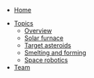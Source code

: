 <!-- docs/_sidebar.md -->

* [Home](/index.md)
<!-- * [科技树](tech-tree.md) -->
* [Topics](topics.md)
  * [Overview](topics/overview.md)
  * [Solar furnace](topics/solar-focus.md)
  * [Target asteroids](topics/target-asteroids.md)
  * [Smelting and forming](topics/smelting-and-forming.md)
  * [Space robotics](topics/space-robotics.md)
* [Team](team.md)


<!-- * [电推](topics/electric-propulsion.md) -->
<!-- * Meeting record
  * [2018-09](meeting-notes/2018-09.md)
  * [2018-10a](meeting-notes/2018-10a.md) -->
  
<!-- * [加入我们](join-us.md) -->
